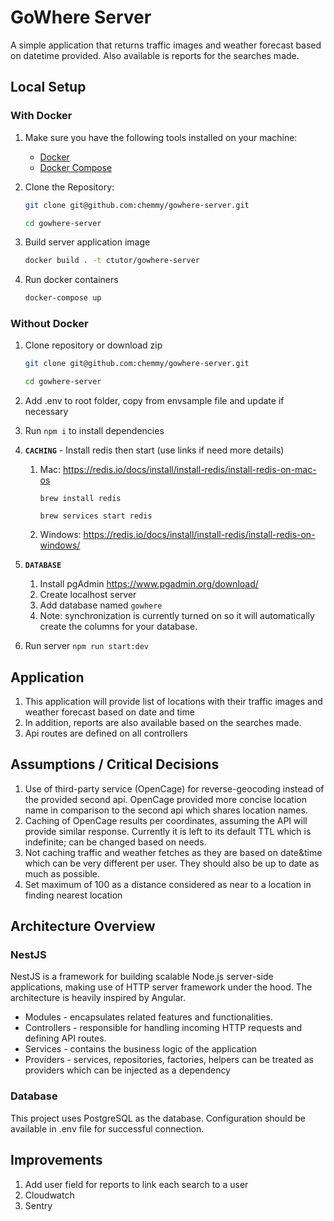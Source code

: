 # GoWhere Server

A simple application that returns traffic images and weather forecast based on datetime provided. Also available is reports for the searches made.

## Local Setup

### With Docker

1. Make sure you have the following tools installed on your machine:

   - [Docker](https://docs.docker.com/get-docker/)
   - [Docker Compose](https://docs.docker.com/compose/install/)

2. Clone the Repository:

   ```bash
   git clone git@github.com:chemmy/gowhere-server.git

   cd gowhere-server
   ```

3. Build server application image
   ```bash
   docker build . -t ctutor/gowhere-server
   ```
4. Run docker containers
   ```bash
   docker-compose up
   ```

### Without Docker

1. Clone repository or download zip

   ```bash
   git clone git@github.com:chemmy/gowhere-server.git

   cd gowhere-server
   ```

2. Add .env to root folder, copy from envsample file and update if necessary
3. Run `npm i` to install dependencies
4. **`CACHING`** - Install redis then start (use links if need more details)

   1. Mac: https://redis.io/docs/install/install-redis/install-redis-on-mac-os

      ```
      brew install redis

      brew services start redis
      ```

   2. Windows: https://redis.io/docs/install/install-redis/install-redis-on-windows/

5. **`DATABASE`**
   1. Install pgAdmin https://www.pgadmin.org/download/
   2. Create localhost server
   3. Add database named `gowhere`
   4. Note: synchronization is currently turned on so it will automatically create the columns for your database.
6. Run server `npm run start:dev`

## Application

1. This application will provide list of locations with their traffic images and weather forecast based on date and time
2. In addition, reports are also available based on the searches made.
3. Api routes are defined on all controllers

## Assumptions / Critical Decisions

1. Use of third-party service (OpenCage) for reverse-geocoding instead of the provided second api. OpenCage provided more concise location name in comparison to the second api which shares location names.
2. Caching of OpenCage results per coordinates, assuming the API will provide similar response. Currently it is left to its default TTL which is indefinite; can be changed based on needs.
3. Not caching traffic and weather fetches as they are based on date&time which can be very different per user. They should also be up to date as much as possible.
4. Set maximum of 100 as a distance considered as near to a location in finding nearest location

## Architecture Overview

### NestJS

NestJS is a framework for building scalable Node.js server-side applications, making use of HTTP server framework under the hood. The architecture is heavily inspired by Angular.

- Modules - encapsulates related features and functionalities.
- Controllers - responsible for handling incoming HTTP requests and defining API routes.
- Services - contains the business logic of the application
- Providers - services, repositories, factories, helpers can be treated as providers which can be injected as a dependency

### Database

This project uses PostgreSQL as the database. Configuration should be available in .env file for successful connection.

## Improvements

1. Add user field for reports to link each search to a user
2. Cloudwatch
3. Sentry
